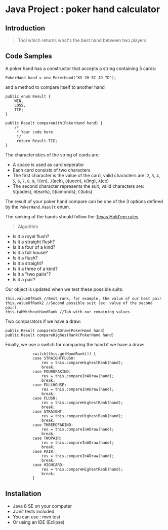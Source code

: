 # Java Project : poker hand calculator

## Introduction

> Tool which returns what's the best hand between two players

## Code Samples

A poker hand has a constructor that accepts a string containing 5 cards:

```
PokerHand hand = new PokerHand("KS 2H 5C JD TD");
```

and a method to compare itself to another hand

```
public enum Result {
	WIN,
	LOSS,
	TIE;
}

public Result compareWith(PokerHand hand) {
	/*
	 * Your code here
	 */
	 return Result.TIE;
}
```

The characteristics of the string of cards are:
*   A space is used as card seperator
*   Each card consists of two characters
*   The first character is the value of the card, valid characters are: `2`, `3`, `4`, `5`, `6`, `7`, `8`, `9`, `T`(en), `J`(ack), `Q`(ueen), `K`(ing), `A`(ce)
*   The second character represents the suit, valid characters are: `S`(pades), `H`(earts), `D`(iamonds), `C`(lubs)

The result of your poker hand compare can be one of the 3 options defined by the `PokerHand.Result` enum.

The ranking of the hands should follow the [Texas Hold'em rules](https://www.dreamstime.com/stock-illustration-poker-hand-rankings-combination-vector-eps-text-outline-image73600614)

> Algorithm

* Is it a royal flush?
* Is it a straight flush?
* Is it a four of a kind?
* Is it a full house?
* Is it a flush?
* Is it a straight?
* Is it a three of a kind?
* Is it a "two pairs"?
* Is it a pair?

Our object is updated when we test these possible suits:

```
this.valueOfRank //Best rank, for example, the value of our best pair
this.valueOfRank2 //Second possible suit (ex: value of the second pair)
this.tabWithoutHandRank //Tab with our remaining values
```

Two comparators if we have a draw:
```
public Result compareInADraw(PokerHand hand)
public Result compareHighestRank(PokerHand hand)

```

Finally, we use a switch for comparing the hand if we have a draw: 
```
			switch(this.getHandRank()) {
			case STRAIGHTFLUSH:
				res = this.compareHighestRank(hand);
				break;
			case FOUROFAKIND:
				res = this.compareInADraw(hand);
				break;
			case FULLHOUSE:
				res = this.compareInADraw(hand);
				break;
			case FLUSH:
				res = this.compareHighestRank(hand);
				break;
			case STRAIGHT:
				res = this.compareHighestRank(hand);
				break;
			case THREEOFAKIND:
				res = this.compareInADraw(hand);
				break;
			case TWOPAIR:
				res = this.compareInADraw(hand);
				break;
			case PAIR:
				res = this.compareInADraw(hand);
				break;
			case HIGHCARD:
				res = this.compareHighestRank(hand);
				break;
            }
```



## Installation


* Java 8 SE on your computer
* JUnit tests included
* You can use : mvn test
* Or using an IDE (Eclipse)
